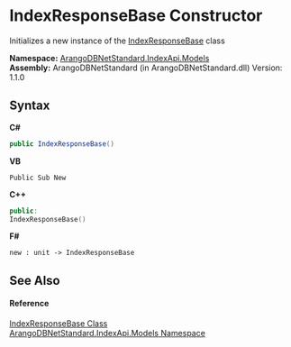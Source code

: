 # IndexResponseBase Constructor 
 

Initializes a new instance of the <a href="0197f740-7c40-7008-544f-0c999e147387">IndexResponseBase</a> class

**Namespace:**&nbsp;<a href="215740c9-85fc-74fa-998d-14b49b842d56">ArangoDBNetStandard.IndexApi.Models</a><br />**Assembly:**&nbsp;ArangoDBNetStandard (in ArangoDBNetStandard.dll) Version: 1.1.0

## Syntax

**C#**<br />
``` C#
public IndexResponseBase()
```

**VB**<br />
``` VB
Public Sub New
```

**C++**<br />
``` C++
public:
IndexResponseBase()
```

**F#**<br />
``` F#
new : unit -> IndexResponseBase
```


## See Also


#### Reference
<a href="0197f740-7c40-7008-544f-0c999e147387">IndexResponseBase Class</a><br /><a href="215740c9-85fc-74fa-998d-14b49b842d56">ArangoDBNetStandard.IndexApi.Models Namespace</a><br />